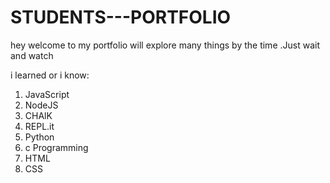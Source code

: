# STUDENTS---PORTFOLIO
hey welcome to my portfolio will explore many things by the time
 .Just wait and watch


 i learned or i know:

 1. JavaScript
 1. NodeJS
 1. CHAlK
 1. REPL.it
 1. Python
 1. c Programming
 1. HTML
 1. CSS